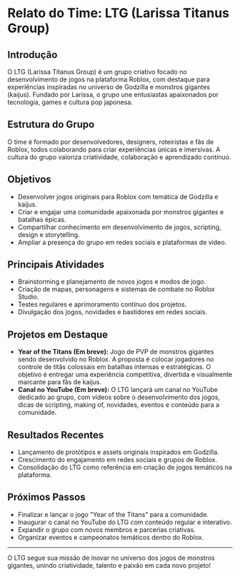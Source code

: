 # Relato do Time: LTG (Larissa Titanus Group)

## Introdução
O LTG (Larissa Titanus Group) é um grupo criativo focado no desenvolvimento de jogos na plataforma Roblox, com destaque para experiências inspiradas no universo de Godzilla e monstros gigantes (kaijus). Fundado por Larissa, o grupo une entusiastas apaixonados por tecnologia, games e cultura pop japonesa.

## Estrutura do Grupo
O time é formado por desenvolvedores, designers, roteiristas e fãs de Roblox, todos colaborando para criar experiências únicas e imersivas. A cultura do grupo valoriza criatividade, colaboração e aprendizado contínuo.

## Objetivos
- Desenvolver jogos originais para Roblox com temática de Godzilla e kaijus.
- Criar e engajar uma comunidade apaixonada por monstros gigantes e batalhas épicas.
- Compartilhar conhecimento em desenvolvimento de jogos, scripting, design e storytelling.
- Ampliar a presença do grupo em redes sociais e plataformas de vídeo.

## Principais Atividades
- Brainstorming e planejamento de novos jogos e modos de jogo.
- Criação de mapas, personagens e sistemas de combate no Roblox Studio.
- Testes regulares e aprimoramento contínuo dos projetos.
- Divulgação dos jogos, novidades e bastidores em redes sociais.

## Projetos em Destaque
- **Year of the Titans (Em breve):** Jogo de PVP de monstros gigantes sendo desenvolvido no Roblox. A proposta é colocar jogadores no controle de titãs colossais em batalhas intensas e estratégicas. O objetivo é entregar uma experiência competitiva, divertida e visualmente marcante para fãs de kaijus.
- **Canal no YouTube (Em breve):** O LTG lançará um canal no YouTube dedicado ao grupo, com vídeos sobre o desenvolvimento dos jogos, dicas de scripting, making of, novidades, eventos e conteúdo para a comunidade.

## Resultados Recentes
- Lançamento de protótipos e assets originais inspirados em Godzilla.
- Crescimento do engajamento em redes sociais e grupos de Roblox.
- Consolidação do LTG como referência em criação de jogos temáticos na plataforma.

## Próximos Passos
- Finalizar e lançar o jogo "Year of the Titans" para a comunidade.
- Inaugurar o canal no YouTube do LTG com conteúdo regular e interativo.
- Expandir o grupo com novos membros e parcerias criativas.
- Organizar eventos e campeonatos temáticos dentro do Roblox.

---

O LTG segue sua missão de inovar no universo dos jogos de monstros gigantes, unindo criatividade, talento e paixão em cada novo projeto!
